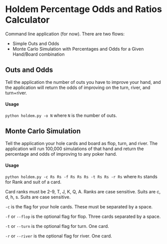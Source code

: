 # Holdem Percentage Odds and Ratios Calculator

Command line application (for now).  There are two flows:
* Simple Outs and Odds
* Monte Carlo Simulation with Percentages and Odds for a Given Hand/Board combination

## Outs and Odds
Tell the application the number of outs you have to improve your hand, and the application will return the odds of
improving on the turn, river, and turn+river.
#### Usage
`python holdem.py -o N` where `N` is the number of outs.


## Monte Carlo Simulation
Tell the application your hole cards and board as flop, turn, and river.  The application will run 100,000 
simulations of that hand and return the percentage and odds of improving to any poker hand.
#### Usage
`python holdem.py -c Rs Rs -f Rs Rs Rs -t Rs Rs -r Rs` where `Rs` stands for Rank and suit of a card.  

Card ranks must be 2-9, T, J, K, Q, A.  Ranks are case sensitive.
Suits are c, d, h, s.  Suits are case sensitive.

`-c` is the flag for your hole cards.  These must be separated by a space.

`-f` or `--flop` is the optional flag for flop.  Three cards separated by a space.

`-t` or `--turn` is the optional flag for turn.  One card.

`-r` or `--river` is the optional flag for river.  One card.